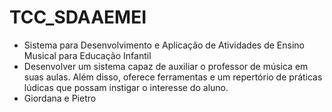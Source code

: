 # TCC_SDAAEMEI
- Sistema para Desenvolvimento e Aplicação de Atividades de Ensino Musical para Educação Infantil
- Desenvolver um sistema capaz de auxiliar o professor de música em suas aulas. Além disso, oferece ferramentas e um repertório de práticas lúdicas que possam instigar o interesse do aluno.
- Giordana e Pietro

